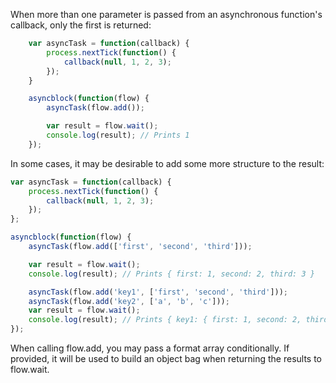 When more than one parameter is passed from an asynchronous function's callback, only the first is returned:

```javascript
    var asyncTask = function(callback) {
        process.nextTick(function() {
            callback(null, 1, 2, 3);
        });
    }

    asyncblock(function(flow) {
        asyncTask(flow.add());

        var result = flow.wait();
        console.log(result); // Prints 1
    });
```

In some cases, it may be desirable to add some more structure to the result:

```javascript
var asyncTask = function(callback) {
    process.nextTick(function() {
        callback(null, 1, 2, 3);
    });
};

asyncblock(function(flow) {
    asyncTask(flow.add(['first', 'second', 'third']));

    var result = flow.wait();
    console.log(result); // Prints { first: 1, second: 2, third: 3 }

    asyncTask(flow.add('key1', ['first', 'second', 'third']));
    asyncTask(flow.add('key2', ['a', 'b', 'c']));
    var result = flow.wait();
    console.log(result); // Prints { key1: { first: 1, second: 2, third: 3 }, key2: { a: 1, b: 2, c: 3} }
});
```

When calling flow.add, you may pass a format array conditionally. If provided, it will be used to build an object bag
when returning the results to flow.wait.